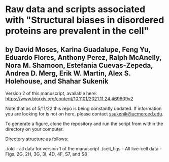 # Raw data and scripts associated with "Structural biases in disordered proteins are prevalent in the cell" 

## by David Moses, Karina Guadalupe, Feng Yu, Eduardo Flores, Anthony Perez, Ralph McAnelly, Nora M. Shamoon, Estefania Cuevas-Zepeda, Andrea D. Merg, Erik W. Martin, Alex S. Holehouse, and Shahar Sukenik

Version 2 of this manuscript, available here: https://www.biorxiv.org/content/10.1101/2021.11.24.469609v2

Note that as of 5/11/22 this repo is being constantly updated. If information you are looking for is not on here, please contact ssukenik@ucmerced.edu.

To generate a figure, clone the repository and run the script from within the directory on your computer.

Directory structure as follows:

./old - all data for version 1 of the manuscript 
./cell_figs - All live-cell data - Figs. 2G, 2H, 3G, 3I, 4D, 4F, S7, and S8
